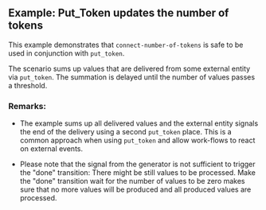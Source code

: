 ## Example: Put_Token updates the number of tokens

This example demonstrates that `connect-number-of-tokens` is safe to be used in conjunction with `put_token`.

The scenario sums up values that are delivered from some external entity via `put_token`. The summation is delayed until the number of values passes a threshold.

### Remarks:

- The example sums up all delivered values and the external entity signals the end of the delivery using a second `put_token` place. This is a common approach when using `put_token` and allow work-flows to react on external events.

- Please note that the signal from the generator is not sufficient to trigger the "done" transition: There might be still values to be processed. Make the "done" transition wait for the number of values to be zero makes sure that no more values will be produced and all produced values are processed.
